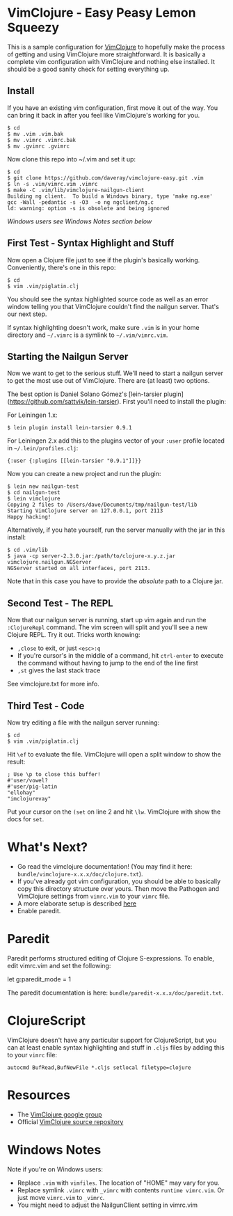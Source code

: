 # VimClojure - Easy Peasy Lemon Squeezy
This is a sample configuration for [VimClojure](http://www.vim.org/scripts/script.php?script_id=2501) to hopefully make the process of getting and using VimClojure more straightforward. It is basically a complete vim configuration with VimClojure and nothing else installed. It should be a good sanity check for setting everything up.

## Install
If you have an existing vim configuration, first move it out of the way. You can bring it back in after you feel like VimClojure's working for you.

    $ cd
    $ mv .vim .vim.bak
    $ mv .vimrc .vimrc.bak
    $ mv .gvimrc .gvimrc

Now clone this repo into ~/.vim and set it up:

    $ cd
    $ git clone https://github.com/daveray/vimclojure-easy.git .vim
    $ ln -s .vim/vimrc.vim .vimrc
    $ make -C .vim/lib/vimclojure-nailgun-client
    Building ng client.  To build a Windows binary, type 'make ng.exe'
    gcc -Wall -pedantic -s -O3  -o ng ngclient/ng.c
    ld: warning: option -s is obsolete and being ignored

*Windows users see Windows Notes section below*

## First Test - Syntax Highlight and Stuff

Now open a Clojure file just to see if the plugin's basically working. Conveniently, there's one in this repo:

    $ cd
    $ vim .vim/piglatin.clj

You should see the syntax highlighted source code as well as an error window telling you that VimClojure couldn't find the nailgun server. That's our next step.

If syntax highlighting doesn't work, make sure `.vim` is in your home directory and `~/.vimrc` is a symlink to `~/.vim/vimrc.vim`.

## Starting the Nailgun Server

Now we want to get to the serious stuff. We'll need to start a nailgun server to get the most use out of VimClojure. There are (at least) two options.

The best option is Daniel Solano Gómez's [lein-tarsier plugin] (https://github.com/sattvik/lein-tarsier). First you'll need to install the plugin:

For Leiningen 1.x:

    $ lein plugin install lein-tarsier 0.9.1

For Leiningen 2.x add this to the plugins vector of your `:user` profile located in `~/.lein/profiles.clj`:

    {:user {:plugins [[lein-tarsier "0.9.1"]]}}

Now you can create a new project and run the plugin:

    $ lein new nailgun-test
    $ cd nailgun-test
    $ lein vimclojure
    Copying 2 files to /Users/dave/Documents/tmp/nailgun-test/lib
    Starting VimClojure server on 127.0.0.1, port 2113
    Happy hacking!

Alternatively, if you hate yourself, run the server manually with the jar in this install:

    $ cd .vim/lib
    $ java -cp server-2.3.0.jar:/path/to/clojure-x.y.z.jar vimclojure.nailgun.NGServer
    NGServer started on all interfaces, port 2113.

Note that in this case you have to provide the *absolute* path to a Clojure jar.

## Second Test - The REPL

Now that our nailgun server is running, start up vim again and run the `:ClojureRepl` command. The vim screen will split and you'll see a new Clojure REPL. Try it out. Tricks worth knowing:

* `,close` to exit, or just `<esc>:q`
* If you're cursor's in the middle of a command, hit `ctrl-enter` to execute the command without having to jump to the end of the line first
* `,st` gives the last stack trace

See vimclojure.txt for more info.

## Third Test - Code

Now try editing a file with the nailgun server running:

    $ cd
    $ vim .vim/piglatin.clj

Hit `\ef` to evaluate the file. VimClojure will open a split window to show the result:

    ; Use \p to close this buffer!
    #'user/vowel?
    #'user/pig-latin
    "ellohay"
    "imclojurevay"

Put your cursor on the `(set` on line 2 and hit `\lw`. VimClojure with show the docs for `set`.

# What's Next?

* Go read the vimclojure documentation! (You may find it here: `bundle/vimclojure-x.x.x/doc/clojure.txt`).
* If you've already got vim configuration, you should be able to basically copy this directory structure over yours. Then move the Pathogen and VimClojure settings from `vimrc.vim` to your `vimrc` file.
* A more elaborate setup is described [here](http://blog.darevay.com/2010/10/how-i-tamed-vimclojure/)
* Enable paredit.

# Paredit

Paredit performs structured editing of Clojure S-expressions. To enable, edit vimrc.vim and set the following:

let g:paredit_mode = 1

The paredit documentation is here: `bundle/paredit-x.x.x/doc/paredit.txt`.

# ClojureScript
VimClojure doesn't have any particular support for ClojureScript, but you can at least enable syntax highlighting and stuff in `.cljs` files by adding this to your `vimrc` file:

    autocmd BufRead,BufNewFile *.cljs setlocal filetype=clojure

# Resources

* The [VimClojure google group](https://groups.google.com/group/vimclojure)
* Official [VimClojure source repository](https://groups.google.com/group/vimclojure)

# Windows Notes

Note if you're on Windows users:

* Replace `.vim` with `vimfiles`. The location of "HOME" may vary for you.
* Replace symlink `.vimrc` with `_vimrc` with contents `runtime vimrc.vim`. Or just move `vimrc.vim` to `_vimrc`.
* You might need to adjust the NailgunClient setting in vimrc.vim

